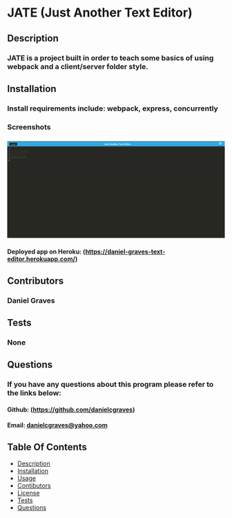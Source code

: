 # JATE (Just Another Text Editor)

## Description

### JATE is a project built in order to teach some basics of using webpack and a client/server folder style.

## Installation

### Install requirements include: webpack, express, concurrently

### Screenshots

### ![plot](/screenshot/Screenshot%202023-02-04%20153700.png)

#### Deployed app on Heroku: (https://daniel-graves-text-editor.herokuapp.com/)

## Contributors

### Daniel Graves

##

###

## Tests

### None

## Questions

### If you have any questions about this program please refer to the links below:

#### Github: (https://github.com/danielcgraves)

#### Email: [danielcgraves@yahoo.com](mailto:danielcgraves@yahoo.com)

## Table Of Contents

- [Description](#Description)
- [Installation](#Installation)
- [Usage](#Usage)
- [Contibutors](#Contributors)
- [License](#License)
- [Tests](#Tests)
- [Questions](#Questions)

